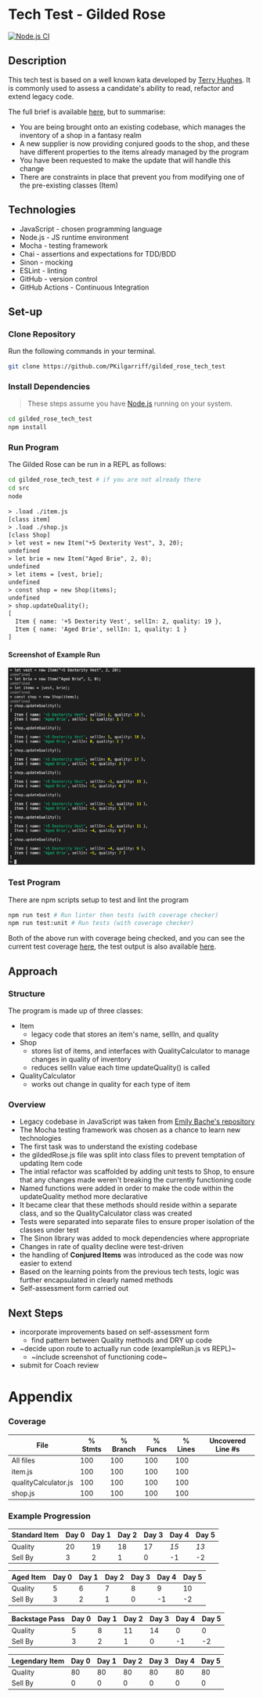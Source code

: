 # Tech Test - Gilded Rose

[![Node.js CI](https://github.com/PKilgarriff/gilded_rose_tech_test/actions/workflows/node.js.yml/badge.svg)](https://github.com/PKilgarriff/gilded_rose_tech_test/actions/workflows/node.js.yml)

## Description

This tech test is based on a well known kata developed by [Terry Hughes](http://iamnotmyself.com/2011/02/13/refactor-this-the-gilded-rose-kata/). It is commonly used to assess a candidate's ability to read, refactor and extend legacy code.

The full brief is available [here](./docs/brief.md), but to summarise:

- You are being brought onto an existing codebase, which manages the inventory of a shop in a fantasy realm
- A new supplier is now providing conjured goods to the shop, and these have different properties to the items already managed by the program
- You have been requested to make the update that will handle this change
- There are constraints in place that prevent you from modifying one of the pre-existing classes (Item)

## Technologies

- JavaScript - chosen programming language
- Node.js - JS runtime environment
- Mocha - testing framework
- Chai - assertions and expectations for TDD/BDD
- Sinon - mocking
- ESLint - linting
- GitHub - version control
- GitHub Actions - Continuous Integration

## Set-up

### Clone Repository

Run the following commands in your terminal.

```zsh
git clone https://github.com/PKilgarriff/gilded_rose_tech_test
```

### Install Dependencies

> These steps assume you have [Node.js](https://nodejs.org/en/) running on your system.

```zsh
cd gilded_rose_tech_test
npm install
```

### Run Program

The Gilded Rose can be run in a REPL as follows:

```zsh
cd gilded_rose_tech_test # if you are not already there
cd src
node
```

```
> .load ./item.js
[class item]
> .load ./shop.js
[class Shop]
> let vest = new Item("+5 Dexterity Vest", 3, 20);
undefined
> let brie = new Item("Aged Brie", 2, 0);
undefined
> let items = [vest, brie];
undefined
> const shop = new Shop(items);
undefined
> shop.updateQuality();
[
  Item { name: '+5 Dexterity Vest', sellIn: 2, quality: 19 },
  Item { name: 'Aged Brie', sellIn: 1, quality: 1 }
]
```

#### Screenshot of Example Run

![Gilded Rose in Node](./docs/images/example.png)

### Test Program

There are npm scripts setup to test and lint the program

```bash
npm run test # Run linter then tests (with coverage checker)
npm run test:unit # Run tests (with coverage checker)
```

Both of the above run with coverage being checked, and you can see the current test coverage [here](#coverage), the test output is also available [here](./docs/testOutput.md).

## Approach

### Structure

The program is made up of three classes:

- Item
  - legacy code that stores an item's name, sellIn, and quality
- Shop
  - stores list of items, and interfaces with QualityCalculator to manage changes in quality of inventory
  - reduces sellIn value each time updateQuality() is called
- QualityCalculator
  - works out change in quality for each type of item

### Overview

- Legacy codebase in JavaScript was taken from [Emily Bache's repository](https://github.com/emilybache/GildedRose-Refactoring-Kata/tree/main/js-mocha)
- The Mocha testing framework was chosen as a chance to learn new technologies
- The first task was to understand the existing codebase
- the gildedRose.js file was split into class files to prevent temptation of updating Item code
- The intial refactor was scaffolded by adding unit tests to Shop, to ensure that any changes made weren't breaking the currently functioning code
- Named functions were added in order to make the code within the updateQuality method more declarative
- It became clear that these methods should reside within a separate class, and so the QualityCalculator class was created
- Tests were separated into separate files to ensure proper isolation of the classes under test
- The Sinon library was added to mock dependencies where appropriate
- Changes in rate of quality decline were test-driven
- the handling of **Conjured Items** was introduced as the code was now easier to extend
- Based on the learning points from the previous tech tests, logic was further encapsulated in clearly named methods
- Self-assessment form carried out

## Next Steps

- incorporate improvements based on self-assessment form
  - find pattern between Quality methods and DRY up code
- ~decide upon route to actually run code (exampleRun.js vs REPL)~
  - ~include screenshot of functioning code~
- submit for Coach review

# Appendix

### Coverage

| File                 | % Stmts | % Branch | % Funcs | % Lines | Uncovered Line #s |
| -------------------- | ------- | -------- | ------- | ------- | ----------------- |
| All files            | 100     | 100      | 100     | 100     |
| item.js              | 100     | 100      | 100     | 100     |
| qualityCalculator.js | 100     | 100      | 100     | 100     |
| shop.js              | 100     | 100      | 100     | 100     |

### Example Progression

| Standard Item | Day 0 | Day 1 | Day 2 | Day 3 | Day 4 | Day 5 |
| ------------- | ----- | ----- | ----- | ----- | ----- | ----- |
| Quality       | 20    | 19    | 18    | 17    | _15_  | _13_  |
| Sell By       | 3     | 2     | 1     | 0     | -1    | -2    |

| Aged Item | Day 0 | Day 1 | Day 2 | Day 3 | Day 4 | Day 5 |
| --------- | ----- | ----- | ----- | ----- | ----- | ----- |
| Quality   | 5     | 6     | 7     | 8     | 9     | 10    |
| Sell By   | 3     | 2     | 1     | 0     | -1    | -2    |

| Backstage Pass | Day 0 | Day 1 | Day 2 | Day 3 | Day 4 | Day 5 |
| -------------- | ----- | ----- | ----- | ----- | ----- | ----- |
| Quality        | 5     | 8     | 11    | 14    | 0     | 0     |
| Sell By        | 3     | 2     | 1     | 0     | -1    | -2    |

| Legendary Item | Day 0 | Day 1 | Day 2 | Day 3 | Day 4 | Day 5 |
| -------------- | ----- | ----- | ----- | ----- | ----- | ----- |
| Quality        | 80    | 80    | 80    | 80    | 80    | 80    |
| Sell By        | 0     | 0     | 0     | 0     | 0     | 0     |
